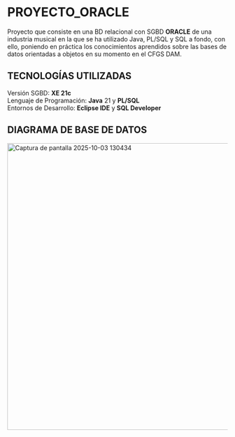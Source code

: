 # PROYECTO_ORACLE
Proyecto que consiste en una BD relacional con SGBD **ORACLE** de una industria musical en la que se ha utilizado Java, PL/SQL y SQL a fondo, con ello, poniendo en práctica los conocimientos aprendidos sobre las bases de datos orientadas a objetos en su momento en el CFGS DAM.

## TECNOLOGÍAS UTILIZADAS
Versión SGBD: **XE 21c**  
Lenguaje de Programación: **Java** 21 y **PL/SQL**  
Entornos de Desarrollo: **Eclipse IDE** y **SQL Developer**

## DIAGRAMA DE BASE DE DATOS
<img width="1057" height="654" alt="Captura de pantalla 2025-10-03 130434" src="https://github.com/user-attachments/assets/04e4c4f0-bae6-42c2-8976-607cc33ef81c" />
